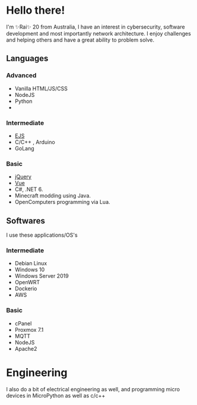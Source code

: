 # Hello there!

I'm ✨Rai✨ 20 from Australia, I have an interest in cybersecurity, software development and most importantly network architecture. I enjoy challenges and helping others and have a great ability to problem solve.

## Languages

### Advanced
- Vanilla HTML/JS/CSS
- NodeJS
- Python
- 
### Intermediate
- [EJS](https://ejs.co/)
- C/C++ , Arduino
- GoLang

### Basic
- [jQuery](https://jquery.com/)
- [Vue](https://vuejs.org/)
- C#, .NET 6.
- Minecraft modding using Java.
- OpenComputers programming via Lua.

## Softwares

I use these applications/OS's 
### Intermediate
- Debian Linux
- Windows 10
- Windows Server 2019
- OpenWRT
- Dockerio
- AWS

### Basic

- cPanel
- Proxmox 7.1
- MQTT
- NodeJS
- Apache2

# Engineering

I also do a bit of electrical engineering as well, and programming micro devices in MicroPython as well as c/c++

